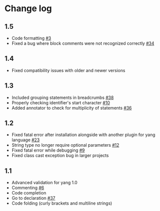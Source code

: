 # Change log


## 1.5
* Code formatting [#3](https://github.com/PANTHEONtech/YANGinator/issues/3)
* Fixed a bug where block comments were not recognized correctly [#34](https://github.com/PANTHEONtech/YANGinator/issues/34)

## 1.4
* Fixed compatibility issues with older and newer versions

## 1.3
* Included grouping statements in breadcrumbs [#38](https://github.com/PANTHEONtech/YANGinator/issues/38)
* Properly checking identifier's start character [#10](https://github.com/PANTHEONtech/YANGinator/issues/10)
* Added annotator to check for multiplicity of statements [#36](https://github.com/PANTHEONtech/YANGinator/pull/36)

## 1.2
* Fixed fatal error after installation alongside with another plugin for yang language [#23](https://github.com/PANTHEONtech/YANGinator/issues/23)
* String type no longer require optional parameters [#12](https://github.com/PANTHEONtech/YANGinator/issues/12)
* Fixed fatal error while debugging [#9](https://github.com/PANTHEONtech/YANGinator/issues/9)
* Fixed class cast exception bug in larger projects

## 1.1
* Advanced validation for yang 1.0
* Commenting [#6](https://github.com/PANTHEONtech/YANGinator/issues/6)
* Code completion
* Go to declaration [#37](https://github.com/PANTHEONtech/YANGinator/issues/37)
* Code folding (curly brackets and multiline strings)